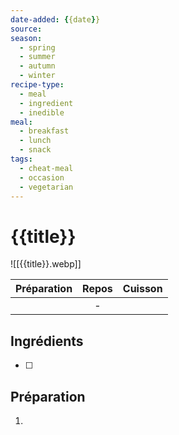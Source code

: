 ```yaml
---
date-added: {{date}}
source: 
season:
  - spring
  - summer
  - autumn
  - winter
recipe-type:
  - meal
  - ingredient
  - inedible
meal:
  - breakfast
  - lunch
  - snack
tags:
  - cheat-meal
  - occasion
  - vegetarian
---
```


# {{title}}

![[{{title}}.webp]]

| Préparation | Repos | Cuisson |
|:-----------:|:-----:|:-------:|
|             |   -   |         |

## Ingrédients

- [ ] 

## Préparation

1. 
